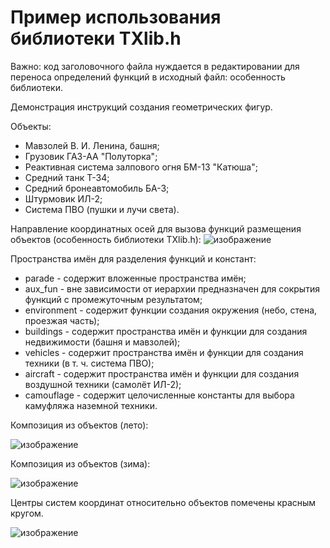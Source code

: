# Пример использования библиотеки TXlib.h
Важно: код заголовочного файла нуждается в редактировании для переноса определений функций в исходный файл: особенность библиотеки.

Демонстрация инструкций создания геометрических фигур.

Объекты:
- Мавзолей В. И. Ленина, башня;
- Грузовик ГАЗ-АА "Полуторка";
- Реактивная система залпового огня БМ-13 "Катюша";
- Средний танк Т-34;
- Средний бронеавтомобиль БА-3;
- Штурмовик ИЛ-2;
- Система ПВО (пушки и лучи света).

Направление координатных осей для вызова функций размещения объектов (особенность библиотеки TXlib.h):
![изображение](https://user-images.githubusercontent.com/78896451/111069780-b2f66e00-84df-11eb-9644-d0cf9f3a64f5.png)

Пространства имён для разделения функций и констант:
- parade - содержит вложенные пространства имён;
- aux_fun - вне зависимости от иерархии предназначен для сокрытия функций с промежуточным результатом;
- environment - содержит функции создания окружения (небо, стена, проезжая часть);
- buildings - содержит пространства имён и функции для создания недвижимости (башня и мавзолей);
- vehicles - содержит пространства имён и функции для создания техники (в т. ч. система ПВО);
- aircraft - содержит пространства имён и функции для создания воздушной техники (самолёт ИЛ-2);
- camouflage - содержит целочисленные константы для выбора камуфляжа наземной техники.
 
Композиция из объектов (лето):

![изображение](https://user-images.githubusercontent.com/78896451/111760208-7fd12780-88af-11eb-8bb2-b6738bb3e229.png)

Композиция из объектов (зима):

![изображение](https://user-images.githubusercontent.com/78896451/111760149-6def8480-88af-11eb-95f0-12a7a9f2bd74.png)

Центры систем координат относительно объектов помечены красным кругом.

![изображение](https://user-images.githubusercontent.com/78896451/111069307-7b86c200-84dd-11eb-9a53-0b74afebfd79.png)
